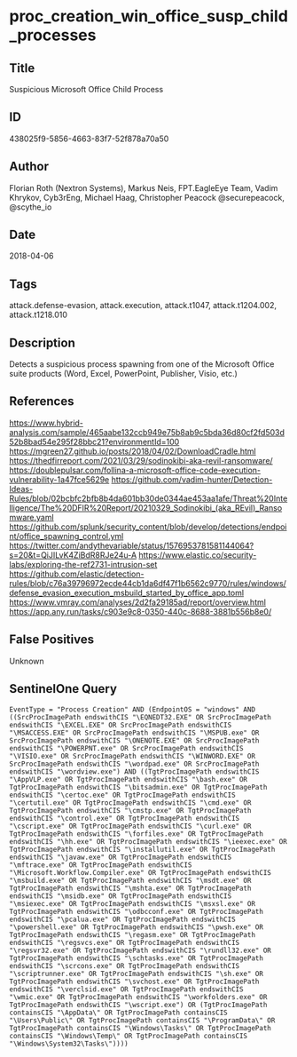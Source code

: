 # proc_creation_win_office_susp_child_processes

## Title
Suspicious Microsoft Office Child Process

## ID
438025f9-5856-4663-83f7-52f878a70a50

## Author
Florian Roth (Nextron Systems), Markus Neis, FPT.EagleEye Team, Vadim Khrykov, Cyb3rEng, Michael Haag, Christopher Peacock @securepeacock, @scythe_io

## Date
2018-04-06

## Tags
attack.defense-evasion, attack.execution, attack.t1047, attack.t1204.002, attack.t1218.010

## Description
Detects a suspicious process spawning from one of the Microsoft Office suite products (Word, Excel, PowerPoint, Publisher, Visio, etc.)

## References
https://www.hybrid-analysis.com/sample/465aabe132ccb949e75b8ab9c5bda36d80cf2fd503d52b8bad54e295f28bbc21?environmentId=100
https://mgreen27.github.io/posts/2018/04/02/DownloadCradle.html
https://thedfirreport.com/2021/03/29/sodinokibi-aka-revil-ransomware/
https://doublepulsar.com/follina-a-microsoft-office-code-execution-vulnerability-1a47fce5629e
https://github.com/vadim-hunter/Detection-Ideas-Rules/blob/02bcbfc2bfb8b4da601bb30de0344ae453aa1afe/Threat%20Intelligence/The%20DFIR%20Report/20210329_Sodinokibi_(aka_REvil)_Ransomware.yaml
https://github.com/splunk/security_content/blob/develop/detections/endpoint/office_spawning_control.yml
https://twitter.com/andythevariable/status/1576953781581144064?s=20&t=QiJILvK4ZiBdR8RJe24u-A
https://www.elastic.co/security-labs/exploring-the-ref2731-intrusion-set
https://github.com/elastic/detection-rules/blob/c76a39796972ecde44cb1da6df47f1b6562c9770/rules/windows/defense_evasion_execution_msbuild_started_by_office_app.toml
https://www.vmray.com/analyses/2d2fa29185ad/report/overview.html
https://app.any.run/tasks/c903e9c8-0350-440c-8688-3881b556b8e0/

## False Positives
Unknown

## SentinelOne Query
```
EventType = "Process Creation" AND (EndpointOS = "windows" AND ((SrcProcImagePath endswithCIS "\EQNEDT32.EXE" OR SrcProcImagePath endswithCIS "\EXCEL.EXE" OR SrcProcImagePath endswithCIS "\MSACCESS.EXE" OR SrcProcImagePath endswithCIS "\MSPUB.exe" OR SrcProcImagePath endswithCIS "\ONENOTE.EXE" OR SrcProcImagePath endswithCIS "\POWERPNT.exe" OR SrcProcImagePath endswithCIS "\VISIO.exe" OR SrcProcImagePath endswithCIS "\WINWORD.EXE" OR SrcProcImagePath endswithCIS "\wordpad.exe" OR SrcProcImagePath endswithCIS "\wordview.exe") AND ((TgtProcImagePath endswithCIS "\AppVLP.exe" OR TgtProcImagePath endswithCIS "\bash.exe" OR TgtProcImagePath endswithCIS "\bitsadmin.exe" OR TgtProcImagePath endswithCIS "\certoc.exe" OR TgtProcImagePath endswithCIS "\certutil.exe" OR TgtProcImagePath endswithCIS "\cmd.exe" OR TgtProcImagePath endswithCIS "\cmstp.exe" OR TgtProcImagePath endswithCIS "\control.exe" OR TgtProcImagePath endswithCIS "\cscript.exe" OR TgtProcImagePath endswithCIS "\curl.exe" OR TgtProcImagePath endswithCIS "\forfiles.exe" OR TgtProcImagePath endswithCIS "\hh.exe" OR TgtProcImagePath endswithCIS "\ieexec.exe" OR TgtProcImagePath endswithCIS "\installutil.exe" OR TgtProcImagePath endswithCIS "\javaw.exe" OR TgtProcImagePath endswithCIS "\mftrace.exe" OR TgtProcImagePath endswithCIS "\Microsoft.Workflow.Compiler.exe" OR TgtProcImagePath endswithCIS "\msbuild.exe" OR TgtProcImagePath endswithCIS "\msdt.exe" OR TgtProcImagePath endswithCIS "\mshta.exe" OR TgtProcImagePath endswithCIS "\msidb.exe" OR TgtProcImagePath endswithCIS "\msiexec.exe" OR TgtProcImagePath endswithCIS "\msxsl.exe" OR TgtProcImagePath endswithCIS "\odbcconf.exe" OR TgtProcImagePath endswithCIS "\pcalua.exe" OR TgtProcImagePath endswithCIS "\powershell.exe" OR TgtProcImagePath endswithCIS "\pwsh.exe" OR TgtProcImagePath endswithCIS "\regasm.exe" OR TgtProcImagePath endswithCIS "\regsvcs.exe" OR TgtProcImagePath endswithCIS "\regsvr32.exe" OR TgtProcImagePath endswithCIS "\rundll32.exe" OR TgtProcImagePath endswithCIS "\schtasks.exe" OR TgtProcImagePath endswithCIS "\scrcons.exe" OR TgtProcImagePath endswithCIS "\scriptrunner.exe" OR TgtProcImagePath endswithCIS "\sh.exe" OR TgtProcImagePath endswithCIS "\svchost.exe" OR TgtProcImagePath endswithCIS "\verclsid.exe" OR TgtProcImagePath endswithCIS "\wmic.exe" OR TgtProcImagePath endswithCIS "\workfolders.exe" OR TgtProcImagePath endswithCIS "\wscript.exe") OR (TgtProcImagePath containsCIS "\AppData\" OR TgtProcImagePath containsCIS "\Users\Public\" OR TgtProcImagePath containsCIS "\ProgramData\" OR TgtProcImagePath containsCIS "\Windows\Tasks\" OR TgtProcImagePath containsCIS "\Windows\Temp\" OR TgtProcImagePath containsCIS "\Windows\System32\Tasks\"))))

```